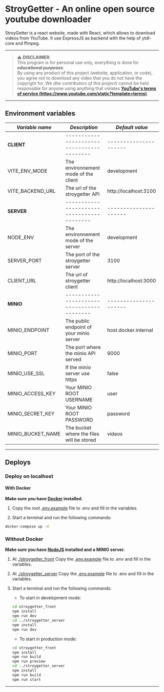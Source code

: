 # StroyGetter - An online open source youtube downloader

StroyGetter is a react website, made with React, which allows to download videos from YouTube.
It use ExpressJS as backend with the help of ytdl-core and ffmpeg.

---

> :warning: **DISCLAIMER**:  
> This program is for personal use only, everything is done for **_educational purposes_**.  
> By using any product of this project (website, application, or code), you agree not to download any video that you do not have the copyright for.
> We _(the contributors of this project)_ cannot be held responsible for anyone using anything that violates [**YouTube's terms of service (https://www.youtube.com/static?template=terms)**](https://www.youtube.com/static?template=terms).

---

## Environment variables

| _Variable name_   | _Description_                             | _Default value_       |
| ----------------- | ----------------------------------------- | --------------------- |
| **CLIENT**        | ----------------------------------------- | --------------------- |
| VITE_ENV_MODE     | The environnement mode of the client      | development           |
| VITE_BACKEND_URL  | The url of the stroygetter API            | http://localhost:3100 |
| **SERVER**        | ----------------------------------------- | --------------------- |
| NODE_ENV          | The environnement mode of the server      | development           |
| SERVER_PORT       | The port of the stroygetter server        | 3100                  |
| CLIENT_URL        | The url of stroygetter client             | http://localhost:3000 |
| **MINIO**         | ----------------------------------------- | --------------------- |
| MINIO_ENDPOINT    | The public endpoint of your minio server  | host.docker.internal  |
| MINIO_PORT        | The port where the minio API served       | 9000                  |
| MINIO_USE_SSL     | If the minio server use https             | false                 |
| MINIO_ACCESS_KEY  | Your MINIO ROOT USERNAME                  | user                  |
| MINIO_SECRET_KEY  | Your MINIO ROOT PASSWORD                  | password              |
| MINIO_BUCKET_NAME | The bucket where the files will be stored | videos                |

---

## Deploys

### Deploy on localhost

#### With Docker

**Make sure you have [Docker](https://www.docker.com/) installed.**

1. Copy the _root_ [.env.example](./.env.example) file to .env and fill in the variables.

2. Start a terminal and run the following commands:

```bash
docker-compose up -d
```

### Without Docker

**Make sure you have [NodeJS](https://nodejs.org/en/) installed and a MINIO server.**

1. At [./stroygetter_front](./stroygetter_front) Copy the [.env.example](./stroygetter_front/.env.example) file to .env and fill in the variables.

2. At [./stroygetter_server](./stroygetter_server) Copy the [.env.example](./stroygetter_server/.env.example) file to .env and fill in the variables.

3. Start a terminal and run the following commands:

   - To start in development mode:

   ```bash
   cd stroygetter_front
   npm install
   npm run dev
   cd ../stroygetter_server
   npm install
   npm run dev
   ```

   - To start in production mode:

   ```bash
   cd stroygetter_front
   npm install
   npm run build
   npm run preview
   cd ../stroygetter_server
   npm install
   npm run build
   npm run start
   ```

---
